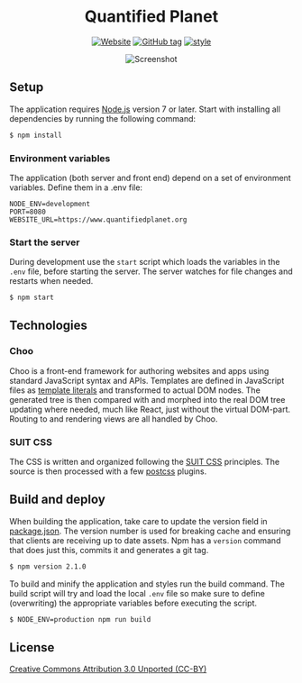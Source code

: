 <div align="center">

# Quantified Planet

[![Website](https://img.shields.io/website-up-down-green-red/http/shields.io.svg?label=quantifiedplanet.org&style=flat-square)](https://www.quantifiedplanet.org) [![GitHub tag](https://img.shields.io/github/tag/codeandconspire/quantifiedplanet.org.svg?style=flat-square)](https://github.com/codeandconspire/quantifiedplanet.org/releases) [![style](https://img.shields.io/badge/code%20style-standard-brightgreen.svg?style=flat-square)](https://standardjs.com)

![Screenshot](https://www.quantifiedplanet.org/share.png)

</div>

## Setup

The application requires [Node.js](https://nodejs.org) version 7 or later. Start with installing all dependencies by running the following command:

```bash
$ npm install
```

### Environment variables

The application (both server and front end) depend on a set of environment variables. Define them in a .env file:

```
NODE_ENV=development
PORT=8080
WEBSITE_URL=https://www.quantifiedplanet.org
```

### Start the server

During development use the `start` script which loads the variables in the `.env` file, before starting the server. The server watches for file changes and restarts when needed.

```bash
$ npm start
```

## Technologies

### Choo

Choo is a front-end framework for authoring websites and apps using standard JavaScript syntax and APIs. Templates are defined in JavaScript files as [template literals](https://developer.mozilla.org/en-US/docs/Web/JavaScript/Reference/Template_literals) and transformed to actual DOM nodes. The generated tree is then compared with and morphed into the real DOM tree updating where needed, much like React, just without the virtual DOM-part. Routing to and rendering views are all handled by Choo.

### SUIT CSS

The CSS is written and organized following the [SUIT CSS](https://suitcss.github.io/) principles. The source is then processed with a few [postcss](https://github.com/postcss/postcss) plugins.

## Build and deploy

When building the application, take care to update the version field in [package.json](package.json). The version number is used for breaking cache and ensuring that clients are receiving up to date assets. Npm has a `version` command that does just this, commits it and generates a git tag.

```bash
$ npm version 2.1.0
```

To build and minify the application and styles run the build command. The build script will try and load the local `.env` file so make sure to define (overwriting) the appropriate variables before executing the script.

```bash
$ NODE_ENV=production npm run build
```

## License

[Creative Commons Attribution 3.0 Unported (CC-BY)](https://tldrlegal.com/license/creative-commons-attribution-(cc))
